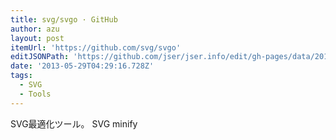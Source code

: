 ```yaml
---
title: svg/svgo · GitHub
author: azu
layout: post
itemUrl: 'https://github.com/svg/svgo'
editJSONPath: 'https://github.com/jser/jser.info/edit/gh-pages/data/2013/05/index.json'
date: '2013-05-29T04:29:16.728Z'
tags:
  - SVG
  - Tools
---
```

SVG最適化ツール。
SVG minify
